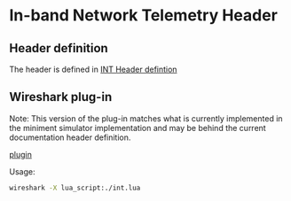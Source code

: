 # In-band Network Telemetry Header

## Header definition

The header is defined in [INT Header defintion](INT_header.md)

## Wireshark plug-in

Note: This version of the plug-in matches what is currently implemented in
the miniment simulator implementation and may be behind the current documentation
header definition.

[plugin](int.lua)

Usage:

```bash
wireshark -X lua_script:./int.lua
```
